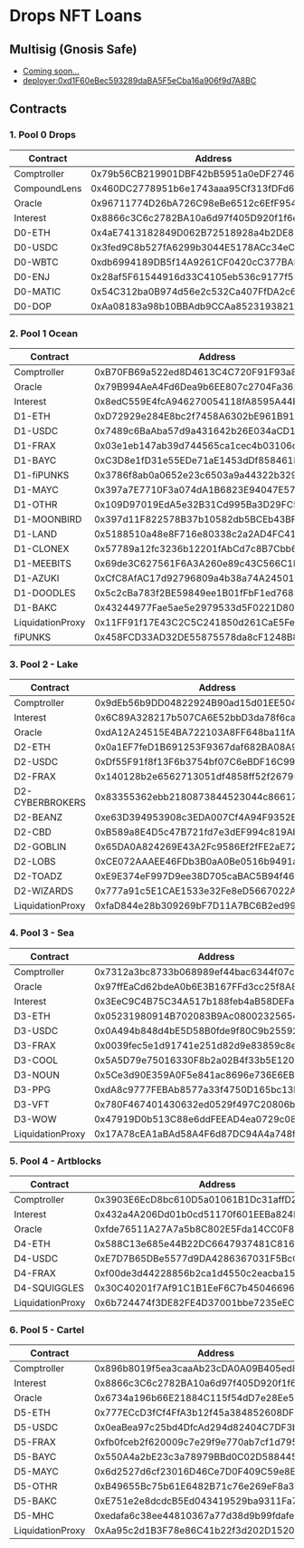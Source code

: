 # Drops NFT Loans

## Multisig (Gnosis Safe)

- [Coming soon...](https://gnosis-safe.io/app)
- [deployer:0xd1F60eBec593289daBA5F5eCba16a906f9d7A8BC](https://etherscan.io/address/0xd1f60ebec593289daba5f5ecba16a906f9d7a8bc)

## Contracts

### 1. Pool 0 Drops

| Contract     | Address                                    | Owner    |
| ------------ | ------------------------------------------ | -------- |
| Comptroller  | 0x79b56CB219901DBF42bB5951a0eDF27465F96206 | Deployer |
| CompoundLens | 0x460DC2778951b6e1743aaa95Cf313fDFd61f1ecA | ---      |
| Oracle       | 0x96711774D26bA726C98eBe6512c6EfF954a2e575 | ---      |
| Interest     | 0x8866c3C6c2782BA10a6d97f405D920f1f6e824E1 | ---      |
| D0-ETH       | 0x4aE7413182849D062B72518928a4b2DE87F0e411 | ---      |
| D0-USDC      | 0x3fed9C8b527fA6299b3044E5178ACc34eC2e25e2 | ---      |
| D0-WBTC      | 0xdb6994189DB5f14A9261CF0420cC377BADaB03bE | ---      |
| D0-ENJ       | 0x28af5F61544916d33C4105eb536c9177f5523b67 | ---      |
| D0-MATIC     | 0x54C312ba0B974d56e2c532Ca407FfDA2c6a14793 | ---      |
| D0-DOP       | 0xAa08183a98b10BBAdb9CCAa852319382120D4683 | ---      |

### 2. Pool 1 Ocean

| Contract         | Address                                    | Owner    |
| ---------------- | ------------------------------------------ | -------- |
| Comptroller      | 0xB70FB69a522ed8D4613C4C720F91F93a836EE2f5 | Deployer |
| Oracle           | 0x79B994AeA4Fd6Dea9b6EE807c2704Fa36219b5f6 | ---      |
| Interest         | 0x8edC559E4fcA946270054118fA8595A44Ea88dc0 | ---      |
| D1-ETH           | 0xD72929e284E8bc2f7458A6302bE961B91bccB339 | ---      |
| D1-USDC          | 0x7489c6BaAba57d9a431642b26E034aCD191039f7 | ---      |
| D1-FRAX          | 0x03e1eb147ab39d744565ca1cec4b03106d21fa92 | ---      |
| D1-BAYC          | 0xC3D8e1fD31e55EDe71aE1453dDf858461E23B59a | ---      |
| D1-fiPUNKS       | 0x3786f8ab0a0652e23c6503a9a44322b3295608fe | ---      |
| D1-MAYC          | 0x397a7E7710F3a074dA1B6823E94047E57A5db896 | ---      |
| D1-OTHR          | 0x109D97019EdA5e32B31Cd995Ba3D29FC5A3e7c97 | ---      |
| D1-MOONBIRD      | 0x397d11F822578B37b10582db5BCEb43BF6E7C85b | ---      |
| D1-LAND          | 0x5188510a48e8F716e80338c2a2AD4FC415aFC290 | ---      |
| D1-CLONEX        | 0x57789a12fc3236b12201fAbCd7c8B7Cbb6A94727 | ---      |
| D1-MEEBITS       | 0x69de3C627561F6A3A260e89c43C566C1F3c93E23 | ---      |
| D1-AZUKI         | 0xCfC8AfAC17d92796809a4b38a74A245011a96E83 | ---      |
| D1-DOODLES       | 0x5c2cBa783f2BE59849ee1B01fFbF1ed768B444e0 | ---      |
| D1-BAKC          | 0x43244977Fae5ae5e2979533d5F0221D80840Fa1A | ---      |
| LiquidationProxy | 0x11FF91f17E43C2C5C241850d261CaE5Febb9B439 | ---      |
| fiPUNKS          | 0x458FCD33AD32DE55875578da8cF1248B8765EC95 | ---      |

### 3. Pool 2 - Lake

| Contract         | Address                                    | Owner    |
| ---------------- | ------------------------------------------ | -------- |
| Comptroller      | 0x9dEb56b9DD04822924B90ad15d01EE50415f8bC7 | Deployer |
| Interest         | 0x6C89A328217b507CA6E52bbD3da78f6ca57172Db | ---      |
| Oracle           | 0xdA12A24515E4BA722103A8FF648ba11fAF7992E1 | ---      |
| D2-ETH           | 0x0a1EF7feD1B691253F9367daf682BA08A9D2fD9C | ---      |
| D2-USDC          | 0xDf55F91f8f13F6b3754bf07C6eBDF16C99f83198 | ---      |
| D2-FRAX          | 0x140128b2e6562713051df4858ff52f26795b8920 | ---      |
| D2-CYBERBROKERS  | 0x83355362ebb2180873844523044c866170f9D99C | ---      |
| D2-BEANZ         | 0xe63D394953908c3EDA007Cf4A94F9352Bb22dEC0 | ---      |
| D2-CBD           | 0xB589a8E4D5c47B721fd7e3dEF994c819Ab8718C4 | ---      |
| D2-GOBLIN        | 0x65DA0A824269E43A2Fc9586Ef2fFE2aE722C33Be | ---      |
| D2-LOBS          | 0xCE072AAAEE46FDb3B0aA0Be0516b9491aD88eC57 | ---      |
| D2-TOADZ         | 0xE9E374eF997D9ee38D705caBAC5B94f469506966 | ---      |
| D2-WIZARDS       | 0x777a91c5E1CAE1533e32Fe8eD5667022A1E0fbB6 | ---      |
| LiquidationProxy | 0xfaD844e28b309269bF7D11A7BC6B2ed993175598 | ---      |

### 4. Pool 3 - Sea

| Contract         | Address                                    | Owner    |
| ---------------- | ------------------------------------------ | -------- |
| Comptroller      | 0x7312a3bc8733b068989ef44bac6344f07cfcde7f | Deployer |
| Oracle           | 0x97ffEaCd62bdeA0b6E3B167FFd3cc25f8A8fc47f | ---      |
| Interest         | 0x3EeC9C4B75C34A517b188feb4aB58DEFaeb3F35d | ---      |
| D3-ETH           | 0x05231980914B702083B9Ac08002325654F6eb95B | ---      |
| D3-USDC          | 0x0A494b848d4bE5D58B0fde9f80C9b25592a2D3b2 | ---      |
| D3-FRAX          | 0x0039fec5e1d91741e251d82d9e83859c8e79013d | ---      |
| D3-COOL          | 0x5A5D79e75016330F8b2a02B4f33b5E12003a63D7 | ---      |
| D3-NOUN          | 0x5Ce3d90E359A0F5e841ac8696e736E6EBF8bf2f0 | ---      |
| D3-PPG           | 0xdA8c9777FEBAb8577a33f4750D165bc13b07B93d | ---      |
| D3-VFT           | 0x780F467401430632ed0529f497C20806b2793dfF | ---      |
| D3-WOW           | 0x47919D0b513C88e6ddFEEAD4ea0729c08003dAEE | ---      |
| LiquidationProxy | 0x17A78cEA1aBAd58A4F6d87DC94A4a748f2965b20 | ---      |

### 5. Pool 4 - Artblocks

| Contract         | Address                                    | Owner    |
| ---------------- | ------------------------------------------ | -------- |
| Comptroller      | 0x3903E6EcD8bc610D5a01061B1Dc31affD21F81C6 | Deployer |
| Interest         | 0x432a4A206Dd01b0cd51170f601EEBa824B1f0B61 | ---      |
| Oracle           | 0xfde76511A27A7a5b8C802E5Fda14CC0F879bC2C6 | ---      |
| D4-ETH           | 0x588C13e685e44B22DC6647937481C816E5FeE086 | ---      |
| D4-USDC          | 0xE7D7B65DBe5577d9DA4286367031F5BcCB020674 | ---      |
| D4-FRAX          | 0xf00de3d44228856b2ca1d4550c2eacba153daca7 | ---      |
| D4-SQUIGGLES     | 0x30C40201f7Af91C1B1EeF6C7b4504669602a82f5 | ---      |
| LiquidationProxy | 0x6b724474f3DE82FE4D37001bbe7235eEC1dE6035 | ---      |

### 6. Pool 5 - Cartel

| Contract         | Address                                    | Owner    |
| ---------------- | ------------------------------------------ | -------- |
| Comptroller      | 0x896b8019f5ea3caaAb23cDA0A09B405ed8361E8b | Deployer |
| Interest         | 0x8866c3C6c2782BA10a6d97f405D920f1f6e824E1 | ---      |
| Oracle           | 0x6734a196b66E21884C115f54dD7e28Ee5C23678d | ---      |
| D5-ETH           | 0x777ECcD3fCf4FfA3b12f45a384852608DF2619a0 | ---      |
| D5-USDC          | 0x0eaBea97c25bd4DfcAd294d82404C7DF3b26a2Cc | ---      |
| D5-FRAX          | 0xfb0fceb2f620009c7e29f9e770ab7cf1d7956ecc | ---      |
| D5-BAYC          | 0x550A4a2bE23c3a78979BBd0C02D588445B385c1b | ---      |
| D5-MAYC          | 0x6d2527d6cf23016D46Ce7D0F409C59e8E34D0854 | ---      |
| D5-OTHR          | 0xB49655Bc75b61E6482B71c76e269eF8a342283Ba | ---      |
| D5-BAKC          | 0xE751e2e8dcdcB5Ed043419529ba9311Fa7CCDd3E | ---      |
| D5-MHC           | 0xedafa6c38ee44810367a77d38d9b99fdafee8513 | ---      |
| LiquidationProxy | 0xAa95c2d1B3F78e86C41b22f3d202D15200a23E23 | ---      |

